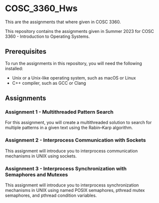 # COSC_3360_Hws
This are the assignments that where given in COSC 3360.

This repository contains the assignments given in Summer 2023 for COSC 3360 - Introduction to Operating Systems.

## Prerequisites

To run the assignments in this repository, you will need the following installed:

- Unix or a Unix-like operating system, such as macOS or Linux
- C++ compiler, such as GCC or Clang

## Assignments

### Assignment 1 - Multithreaded Pattern Search

For this assignment, you will create a multithreaded solution to search for multiple patterns in a given text using the Rabin–Karp algorithm.

### Assignment 2 - Interprocess Communication with Sockets

This assignment will introduce you to interprocess communication mechanisms in UNIX using sockets.

### Assignment 3 - Interprocess Synchronization with Semaphores and Mutexes

This assignment will introduce you to interprocess synchronization mechanisms in UNIX using named POSIX semaphores, pthread mutex semaphores, and pthread condition variables.
